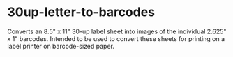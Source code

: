 # 30up-letter-to-barcodes
Converts an 8.5" x 11" 30-up label sheet into images of the individual 2.625" x 1" barcodes. Intended to be used to convert these sheets for printing on a label printer on barcode-sized paper.
